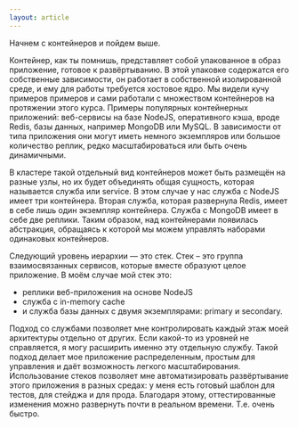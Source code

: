 ```yaml
---
layout: article
---
```


Начнем с контейнеров и пойдем выше. 

Контейнер, как ты помнишь, представляет собой упакованное в образ приложение, готовое к развёртыванию. В этой упаковке содержатся его собственные зависимости, он работает в собственной изолированной среде, и ему для работы требуется хостовое ядро. Мы видели кучу примеров примеров и сами работали с множеством контейнеров на протяжении этого курса. Примеры популярных контейнерных приложений: веб-сервисы на базе NodeJS, оперативного кэша, вроде Redis, базы данных, например MongoDB или MySQL. В зависимости от типа приложения они могут иметь немного экземпляров или большое количество реплик, редко масштабироваться или быть очень динамичными.

В кластере такой отдельный вид контейнеров может быть размещён на разные узлы, но их будет объединять общая сущность, которая называется служба или service. В этом случае у нас служба с NodeJS имеет три контейнера. Вторая служба, которая развернула Redis, имеет в себе лишь один экземпляр контейнера. Служба с MongoDB имеет в себе две реплики. Таким образом, над контейнерами появилась абстракция, обращаясь к которой мы можем управлять наборами одинаковых контейнеров.

Следующий уровень иерархии — это стек. Стек – это группа взаимосвязанных сервисов, которые вместе образуют целое приложение. В моём случае мой стек это:

- реплики веб-приложения на основе NodeJS
- служба с in-memory cache
- и служба базы данных с двумя экземплярами: primary и secondary.

Подход со службами позволяет мне контролировать каждый этаж моей архитектуры отдельно от других. Если какой-то из уровней не справляется, я могу расширить именно эту отдельную службу. Такой подход делает мое приложение распределенным, простым для управления и даёт возможность легкого масштабирования. Использование стеков позволяет мне автоматизировать развёртывание этого приложения в разных средах: у меня есть готовый шаблон для тестов, для стейджа и для прода. Благодаря этому, оттестированные изменения можно развернуть почти в реальном времени. Т.е. очень быстро.
